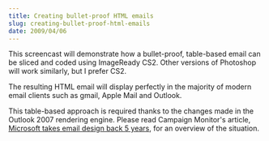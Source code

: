 ```yaml
---
title: Creating bullet-proof HTML emails
slug: creating-bullet-proof-html-emails
date: 2009/04/06
---
```


[Microsoft takes email design back 5 years]: http://www.campaignmonitor.com/blog/post/2393/microsoft-takes-email-design-b/

This screencast will demonstrate how a bullet-proof, table-based email can be sliced and coded using ImageReady CS2. Other versions of Photoshop will work similarly, but I prefer CS2.

The resulting HTML email will display perfectly in the majority of modern email clients such as gmail, Apple Mail and Outlook.

This table-based approach is required thanks to the changes made in the Outlook 2007 rendering engine. Please read Campaign Monitor's article, [Microsoft takes email design back 5 years], for an overview of the situation.

<div class='flash'>
  <object height='250' width='400'>
    <param name='allowfullscreen' value='true' />
    <param name='allowscriptaccess' value='always' />
    <param name='movie' value='http://vimeo.com/moogaloop.swf?clip_id=4018544&amp;server=vimeo.com&amp;show_title=1&amp;show_byline=1&amp;show_portrait=0&amp;color=00ADEF&amp;fullscreen=1' />
    <embed allowfullscreen='true' allowscriptaccess='always' height='250' src='http://vimeo.com/moogaloop.swf?clip_id=4018544&amp;server=vimeo.com&amp;show_title=1&amp;show_byline=1&amp;show_portrait=0&amp;color=00ADEF&amp;fullscreen=1' type='application/x-shockwave-flash' width='400'></embed>
  </object>
</div>
